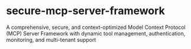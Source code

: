 # secure-mcp-server-framework
A comprehensive, secure, and context-optimized Model Context Protocol (MCP) Server Framework with dynamic tool management, authentication, monitoring, and multi-tenant support
